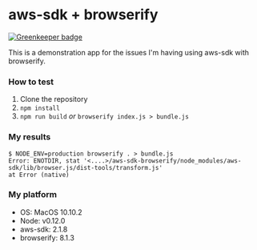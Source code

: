 # aws-sdk + browserify

[![Greenkeeper badge](https://badges.greenkeeper.io/jasonvasquez/aws-sdk-browserify.svg)](https://greenkeeper.io/)

This is a demonstration app for the issues I'm having using aws-sdk with browserify.

### How to test

1. Clone the repository
2. `npm install`
3. `npm run build` _or_ `browserify index.js > bundle.js`

### My results

    $ NODE_ENV=production browserify . > bundle.js
    Error: ENOTDIR, stat '<....>/aws-sdk-browserify/node_modules/aws-sdk/lib/browser.js/dist-tools/transform.js'
    at Error (native)

### My platform

* OS: MacOS 10.10.2
* Node: v0.12.0
* aws-sdk: 2.1.8
* browserify: 8.1.3